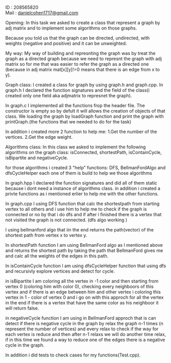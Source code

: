 ID : 208565820    
Mail : danielcohen1717@gmail.com

Opening:
In this task we asked to create a class that represent a graph by adj matrix and to implement some algorithms on those graphs.

Because you told us that the graph can be directed, undirected, with weights (negative and positive) and it can be unweighted.

My way:
My way of building and represnting the graph was by treat the graph as a directed graph 
because we need to represnt the graph with adj matrix so for me that was easier to refer the
graph as a directed one (because in adj matrix mat[x][y]!=0 means that there is an edge from x to y).

Graph class:
I created a class for graph by using graph.h and graph.cpp.
In graph.h I declared the function signatures and the field of the class(i created only one field aka adjmatrix to represnet the graph).

In graph.c I implemented all the functions frop the header file.
The constructor is empty so by defult it will allows the creation of objects of that class.
We loading the graph by loadGraph function and print the graph with printGraph.(the functions that we needed to do for the task)

In addition i created more 2 function to help me:
1.Get the number of the vertices.
2.Get the edge weight. 

Algorithms class:
In this class we asked to implement the following algorithms on the graph class:
isConnected, shortestPath, isContainCycle, isBipartite and negativeCycle.

for those algorithms i created 3 "help" functions: DFS, BellmanFordAlgo and dfsCycleHelper
each one of them is build to help we those algorithms

In graph.hpp I declared the function signatures and did all of them static because i dont need a instance of algorithms class. in addition i created a privte functions as i mentioned erlier to help me with the other functions.

In graph.cpp I using DFS function that calc the shortestpath from starting vertex to all others and i use him to help me to check if the graph is connected or no by that i do dfs and if after i finished there is a vertex that not visited the graph is not connected.
(dfs algo working )


I using bellmanford algo that iin the end returns the path(vector) of the shortest path from vertex x to vertex y.

In shortestPath function I am using BellmanFord algo as I mentioned above and returns the shortest path by taking the path that BellmanFord gives me and calc all the weights of the edges in this path.

In isContainCycle function I am using dfsCycleHelper function that using dfs and recursivly explore vertices and detect for cycle.

in isBipartite I am coloring all the vertex in -1 color and then starting from vertex 0 (coloring him with color 0), checking every neighboors of this vertex and if there is an edge between him and other vertex i coloring this vertex in 1 - color of vertex 0 and i go on with this approch for all the vertex in the end if there is a vertex that have the same color as his neighboor it will return false.

in negativeCycle function I am using in BellmanFord approch that is can detect if there is negative cycle in the graph by relax the graph n-1 times (n represent the number of vertices) and every relax to check if the way for each vertex is reduce and then after n-1 relaxs we will do another time relax, if in this time we found a way to reduce one of the edges there is a negative cycle in the graph.

In addition i did tests to check cases for my functions(Test.cpp).








